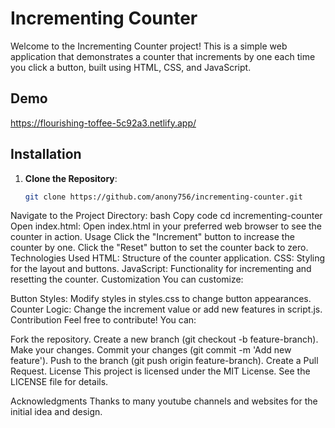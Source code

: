 # Incrementing Counter

Welcome to the Incrementing Counter project! This is a simple web application that demonstrates a counter that increments by one each time you click a button, built using HTML, CSS, and JavaScript.

## Demo

https://flourishing-toffee-5c92a3.netlify.app/

## Installation

1. **Clone the Repository**:
   ```bash
   git clone https://github.com/anony756/incrementing-counter.git
Navigate to the Project Directory:
bash
Copy code
cd incrementing-counter
Open index.html: Open index.html in your preferred web browser to see the counter in action.
Usage
Click the "Increment" button to increase the counter by one.
Click the "Reset" button to set the counter back to zero.
Technologies Used
HTML: Structure of the counter application.
CSS: Styling for the layout and buttons.
JavaScript: Functionality for incrementing and resetting the counter.
Customization
You can customize:

Button Styles: Modify styles in styles.css to change button appearances.
Counter Logic: Change the increment value or add new features in script.js.
Contribution
Feel free to contribute! You can:

Fork the repository.
Create a new branch (git checkout -b feature-branch).
Make your changes.
Commit your changes (git commit -m 'Add new feature').
Push to the branch (git push origin feature-branch).
Create a Pull Request.
License
This project is licensed under the MIT License. See the LICENSE file for details.

Acknowledgments
Thanks to many youtube channels and websites for the initial idea and design.
